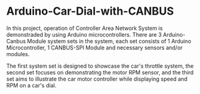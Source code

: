 # Arduino-Car-Dial-with-CANBUS
In this project, operation of Controller Area Network System is demonstraded by using Arduino microcontrollers. There are 3 Arduino-Canbus Module system sets in the system, each set consists of 1 Arduino Microcontroller, 1 CANBUS-SPI Module and necessary sensors and/or modules.

The first system set is designed to showcase the car's throttle system, the second set focuses on demonstrating the motor RPM sensor, and the third set aims to illustrate the car motor controller while displaying speed and RPM on a car's dial. 
